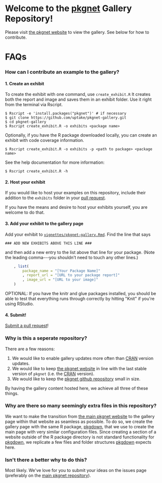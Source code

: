 # Welcome to the [pkgnet](https://uptake.github.io/pkgnet/index.html) Gallery Repository!

Please visit [the pkgnet website](https://uptake.github.io/pkgnet/index.html) to view the gallery. See below for how to contribute.

# FAQs

### How can I contribute an example to the gallery? 

#### 1. Create an exhibit

To create the exhibit with one command, use `create_exhibit.R` It creates both the report and image and saves them in an exhibit folder.  Use it right from the terminal via Rscript. 

```console
$ Rscript -e 'install.packages("pkgnet")' # if necessary
$ git clone https://github.com/uptake/pkgnet-gallery.git
$ cd pkgnet-gallery
$ Rscript create_exhibit.R -o exhibits <package name>
```

Optionally, if you have the R package downloaded locally, you can create an exhibit with code coverage information.

```console
$ Rscript create_exhibit.R -o exhibits -p <path to package> <package name> 
```

See the help documentation for more information: 
```console
$ Rscript create_exhibit.R -h
```

#### 2. Host your exhibit
If you would like to host your examples on this repository, include their addition to the `exhibits` folder in your [pull request](https://help.github.com/en/articles/creating-a-pull-request).

If you have the means and desire to host your exhibits yourself, you are welcome to do that.

#### 3. Add your exhibit to the gallery page

Add your exhibit to [`vignettes/pkgnet-gallery.Rmd`](vignettes/pkgnet-gallery.Rmd). Find the line that says 

```
### ADD NEW EXHIBITS ABOVE THIS LINE ###
```

and then add a new entry to the list above that line for your package. (Note the leading comma---you shouldn't need to touch any other lines.)

```R
    , list(
        package_name = "[Your Package Name]"
        , report_url = "[URL to your package report]"
        , image_url = "[URL to your image]"
    )
```

OPTIONAL: If you have the knitr and glue packages installed, you should be able to test that everything runs through correctly by hitting "Knit" if you're using RStudio.

#### 4. Submit!
[Submit a pull request](https://help.github.com/en/articles/creating-a-pull-request)!

### Why is this a seperate repository? 
There are a few reasons:     
1. We would like to enable gallery updates more often than  [CRAN](https://CRAN.R-project.org/package=pkgnet) version updates.   
2. We would like to keep [the pkgnet website](https://uptake.github.io/pkgnet/index.html) in line with the last stable version of `pkgnet` (i.e. the [CRAN](https://CRAN.R-project.org/package=pkgnet) version).   
3. We would like to keep the [pkgnet github repository](https://github.com/uptakee/pkgnet) small in size. 

By having the gallery content hosted here, we achieve all three of these things.

### Why are there so many seemingly extra files in this repository?
We want to make the transition from [the main pkgnet website](https://uptake.github.io/pkgnet/index.html) to the gallery page within that website as seamless as possible.  To do so, we create the gallery page with the same R package, [pkgdown](https://pkgdown.r-lib.org/index.html), that we use to create the main page with very similar configuration files. Since creating a section of a website outside of the R package directory is not standard functionality for [pkgdown](https://pkgdown.r-lib.org/index.html), we replicate a few files and folder structures [pkgdown](https://pkgdown.r-lib.org/index.html) expects here. 

### Isn't there a better why to do this?
Most likely.  We've love for you to submit your ideas on the issues page (preferably on the [main pkgnet repository](https://github.com/uptake/pkgnet/issues)). 
